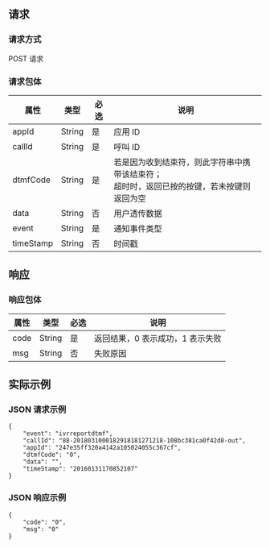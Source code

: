 ## 请求

### 请求方式

POST 请求

### 请求包体

| 属性      | 类型   | 必选 | 说明                                                         |
| --------- | ------ | ---- | ------------------------------------------------------------ |
| appId     | String | 是 | 应用 ID                                                      |
| callId    | String | 是 | 呼叫 ID                                                      |
| dtmfCode  | String | 是 | 若是因为收到结束符，则此字符串中携带该结束符；<br>超时时，返回已按的按键，若未按键则返回为空 |
| data      | String | 否 | 用户透传数据                                                 |
| event     | String | 是 | 通知事件类型                                                 |
| timeStamp | String | 否 | 时间戳                                                       |

## 响应

### 响应包体

| 属性 | 类型   | 必选 | 说明                             |
| ---- | ------ | ---- | -------------------------------- |
| code | String | 是 | 返回结果，0 表示成功，1 表示失败 |
| msg  | String | 否 | 失败原因                         |

## 实际示例
### JSON 请求示例
```
{
    "event": "ivrreportdtmf", 
    "callId": "88-2018031000182918181271218-108bc381ca0f42d8-out", 
    "appId": "247e35ff320a4142a105024055c367cf", 
    "dtmfCode": "0", 
    "data": "", 
    "timeStamp": "20160131170852107"
}
```

### JSON 响应示例
```
{
    "code": "0", 
    "msg": "0"
}
```
